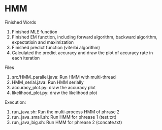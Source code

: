# HMM

Finished Words
1. Finished MLE function
2. Finished EM function, including forward algorithm, backward algorithm, expectatioin and maximization
3. Finished predict function (viterbi algorithm)
4. Calculated the predict accuracy and draw the plot of accuracy rate in each iteration

Files
1. src/HMM_parallel.java: Run HMM with multi-thread
2. HMM_serial.java: Run HMM serially
3. accuracy_plot.py: draw the accuracy plot
4. likelihood_plot.py: draw the likelihood plot

Execution:
1. run_java.sh: Run the multi-process HMM of phrase 2
2. run_java_small.sh: Run HMM for phrease 1 (test.txt)
3. run_java_big.sh: Run HMM for phrease 2 (concate.txt)
